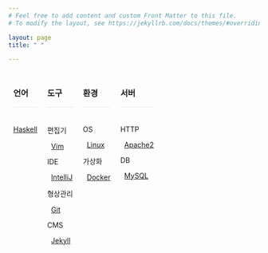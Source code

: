 ```yaml
---
# Feel free to add content and custom Front Matter to this file.
# To modify the layout, see https://jekyllrb.com/docs/themes/#overriding-theme-defaults

layout: page
title: " "

---
```


<!-- 언어 -->
<div style="float:left; padding:10px">
<h3>언어</h3>
<div style="border-top: 1px solid #e8e8e8; padding: 2px; padding-bottom: -4px; text-align: center; border-bottom: none;">&nbsp;</div>

<!--
[C, C++](https://github.com/istree/istree.github.com/wiki/C,Cpp)
-->

<!--
[Java](https://github.com/istree/istree.github.com/wiki/Java)
-->

[Haskell](https://github.com/istree/istree.github.com/wiki/Haskell)

<!--
[Erlang](https://github.com/istree/istree.github.com/wiki/Erlang)
-->

<!--
[Web](https://github.com/istree/istree.github.com/wiki/Web)
-->

&nbsp;
</div>

<!-- 도구 -->
<div style="float:left; padding:10px">
<h3>도구</h3>
<div style="border-top: 1px solid #e8e8e8; padding: 2px; padding-bottom: -4px; text-align: center; border-bottom: none;">&nbsp;</div>

편집기

&nbsp; [Vim](https://github.com/istree/istree.github.com/wiki/Vim)

IDE

&nbsp; [IntelliJ](https://github.com/istree/istree.github.com/wiki/IntelliJ)

<!--
&nbsp; [Visual Studio](https://github.com/istree/istree.github.com/wiki/Visual-Studio)
-->

<!--
&nbsp; [Eclipse](https://github.com/istree/istree.github.com/wiki/Eclipse)
-->

형상관리

&nbsp; [Git](https://github.com/istree/istree.github.com/wiki/Git)

<!--
&nbsp; [Subversion](https://github.com/istree/istree.github.com/wiki/Subversion)
-->

CMS

<!--
&nbsp; [Wiki](https://github.com/istree/istree.github.com/wiki/Wiki)
-->

&nbsp; [Jekyll](https://github.com/istree/istree.github.com/wiki/Jekyll)

<!--
&nbsp; [WordPress](https://github.com/istree/istree.github.com/wiki/WordPress)
-->

<!-- 빌드 -->
<!--
&nbsp; [CMake](https://github.com/istree/istree.github.com/wiki/CMake) -->

&nbsp;
</div>

<!-- 환경 -->
<div style="float:left; padding:10px">
<h3>환경</h3>
<div style="border-top: 1px solid #e8e8e8; padding: 2px; padding-bottom: -4px; text-align: center; border-bottom: none;">&nbsp;</div>

OS

&nbsp; [Linux](https://github.com/istree/istree.github.com/wiki/Linux)

<!--
&nbsp; [Windows](https://github.com/istree/istree.github.com/wiki/Windows)
-->

<!--
&nbsp; [Mac](https://github.com/istree/istree.github.com/wiki/Mac)
-->

가상화

&nbsp; [Docker](https://github.com/istree/istree.github.com/wiki/Docker)

&nbsp;

</div>

<!-- 서버 -->
<div style="float:left; padding:10px">
<h3>서버</h3>
<div style="border-top: 1px solid #e8e8e8; padding: 2px; padding-bottom: -4px; text-align: center; border-bottom: none;">&nbsp;</div>

HTTP

&nbsp; [Apache2](https://github.com/istree/istree.github.com/wiki/Apache2)

DB

&nbsp; [MySQL](https://github.com/istree/istree.github.com/wiki/MySQL)

<!--
&nbsp; [Oracle DBMS](https://github.com/istree/istree.github.com/wiki/Oracle-DBMS)
-->

<!--
&nbsp; [Microsoft SQL Server](https://github.com/istree/istree.github.com/wiki/Microsoft-SQL-Server)
-->

<!--
&nbsp; [SAP](https://github.com/istree/istree.github.com/wiki/SAP)
-->

&nbsp;
</div>

<!-- 리소스 -->
<!--
<div style="float:left; padding:10px">
<h3>리소스</h3>
<div style="border-top: 1px solid #e8e8e8; padding: 2px; padding-bottom: -4px; text-align: center; border-bottom: none;">&nbsp;</div>

[책](https://github.com/istree/istree.github.com/wiki/책)

[글](https://github.com/istree/istree.github.com/wiki/글)

[제품](https://github.com/istree/istree.github.com/wiki/제품)

</div>
-->
